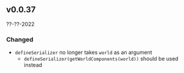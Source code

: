 ## v0.0.37
??-??-2022

### Changed

  - `defineSerializer` no longer takes `world` as an argument
    - `defineSerializer(getWorldComponents(world))` should be used instead